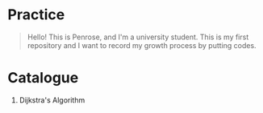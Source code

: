 # Practice

> Hello! This is Penrose, and I'm a university student. 
> This is my first repository and I want to record my growth process by putting codes. 

# Catalogue
1. Dijkstra's Algorithm
